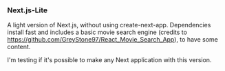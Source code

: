 ### Next.js-Lite

A light version of Next.js, without using create-next-app. Dependencies install fast and includes a basic movie search engine (credits to https://github.com/GreyStone97/React_Movie_Search_App), to have some content.

I'm testing if it's possible to make any Next application with this version.